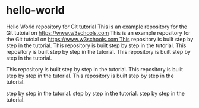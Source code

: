 # hello-world
Hello World repository for Git tutorial
This is an example repository for the Git tutoial on https://www.w3schools.com
This is an example repository for the Git tutoial on https://www.w3schools.com,This repository is built step by step in the tutorial.
This repository is built step by step in the tutorial.
This repository is built step by step in the tutorial.
This repository is built step by step in the tutorial.


This repository is built step by step in the tutorial.
This repository is built step by step in the tutorial.
This repository is built step by step in the tutorial.


 step by step in the tutorial.
  step by step in the tutorial.
   step by step in the tutorial.
